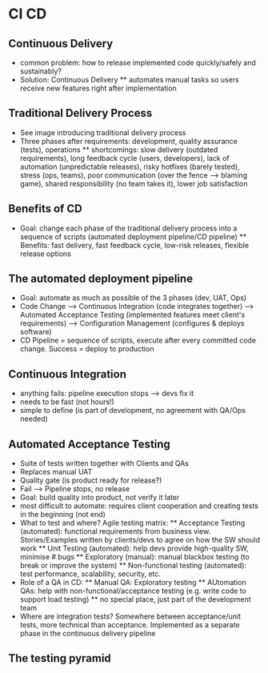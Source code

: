 # CI CD
## Continuous Delivery
* common problem: how to release implemented code quickly/safely and sustainably?
* Solution: Continuous Delivery
** automates manual tasks so users receive new features right after implementation

## Traditional Delivery Process
* See image introducing traditional delivery process
* Three phases after requirements: development, quality assurance (tests), operations
** shortcomings: slow delivery (outdated requirements), long feedback cycle (users, developers),
lack of automation (unpredictable releases), risky hotfixes (barely tested), stress (ops, teams), 
poor communication (over the fence --> blaming game), shared responsibility (no team takes it), 
lower job satisfaction

## Benefits of CD
* Goal: change each phase of the traditional delivery process into a sequence of scripts (automated deployment pipeline/CD pipeline)
** Benefits: fast delivery, fast feedback cycle, low-risk releases, flexible release options

## The automated deployment pipeline
* Goal: automate as much as possible of the 3 phases (dev, UAT, Ops)
* Code Change 
--> Continuous Integration (code integrates together) 
--> Automated Acceptance Testing (implemented features meet client's requirements)
--> Configuration Management (configures & deploys software)
* CD Pipeline = sequence of scripts, execute after every committed code change. Success = deploy to production

## Continuous Integration 
* anything fails: pipeline execution stops --> devs fix it
* needs to be fast (not hours!)
* simple to define (is part of development, no agreement with QA/Ops needed)

## Automated Acceptance Testing
* Suite of tests written together with Clients and QAs
* Replaces manual UAT
* Quality gate (is product ready for release?)
* Fail --> Pipeline stops, no release
* Goal: build quality into product, not verify it later
* most difficult to automate: requires client cooperation and creating tests in the beginning (not end)
* What to test and where? Agile testing matrix:
** Acceptance Testing (automated): functional requirements from business view. Stories/Examples written by clients/devs to agree on how the SW should work
** Unit Testing (automated): help devs provide high-quality SW, minimise # bugs
** Exploratory (manual): manual blackbox testing (to break or improve the system)
** Non-functional testing (automated): test performance, scalability, security, etc. 
* Role of a QA in CD: 
** Manual QA:  Exploratory testing
** AUtomation QAs: help with non-functional/acceptance testing (e.g. write code to support load testing)
** no special place, just part of the development team
* Where are integration tests? Somewhere between acceptance/unit tests, more technical than acceptance. 
Implemented as a separate phase in the continuous delivery pipeline

## The testing pyramid
